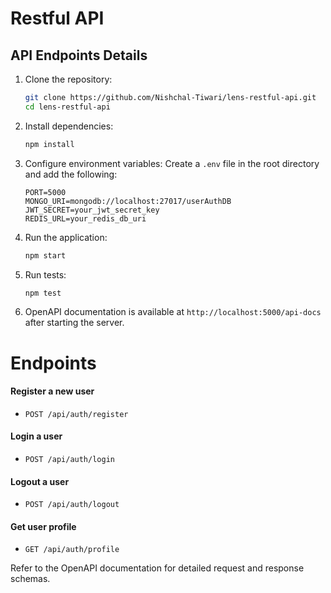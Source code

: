 # Restful API

## API Endpoints Details

1. Clone the repository:
    ```sh
    git clone https://github.com/Nishchal-Tiwari/lens-restful-api.git
    cd lens-restful-api
    ```

2. Install dependencies:
    ```sh
    npm install
    ```

3. Configure environment variables:
    Create a `.env` file in the root directory and add the following:
    ```env
    PORT=5000
    MONGO_URI=mongodb://localhost:27017/userAuthDB
    JWT_SECRET=your_jwt_secret_key
    REDIS_URL=your_redis_db_uri
    ```

4. Run the application:
    ```sh
    npm start
    ```

5. Run tests:
    ```sh
    npm test
    ```

6. OpenAPI documentation is available at `http://localhost:5000/api-docs` after starting the server.

# Endpoints

#### Register a new user
- `POST /api/auth/register`

#### Login a user
- `POST /api/auth/login`

#### Logout a user
- `POST /api/auth/logout`

#### Get user profile
- `GET /api/auth/profile`

Refer to the OpenAPI documentation for detailed request and response schemas.
